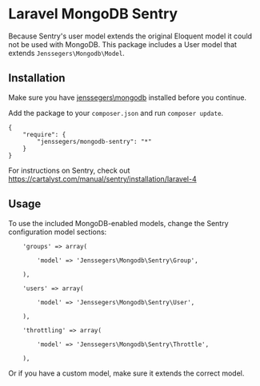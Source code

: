 Laravel MongoDB Sentry
======================

Because Sentry's user model extends the original Eloquent model it could not be used with MongoDB. This package includes a User model that extends `Jenssegers\Mongodb\Model`.

Installation
------------

Make sure you have [jenssegers\mongodb](https://github.com/jenssegers/Laravel-MongoDB) installed before you continue.

Add the package to your `composer.json` and run `composer update`.

    {
        "require": {
            "jenssegers/mongodb-sentry": "*"
        }
    }

For instructions on Sentry, check out https://cartalyst.com/manual/sentry/installation/laravel-4

Usage
-----

To use the included MongoDB-enabled models, change the Sentry configuration model sections:

```
    'groups' => array(

        'model' => 'Jenssegers\Mongodb\Sentry\Group',

    ),

    'users' => array(

        'model' => 'Jenssegers\Mongodb\Sentry\User',

    ),

    'throttling' => array(

        'model' => 'Jenssegers\Mongodb\Sentry\Throttle',

    ),
```

Or if you have a custom model, make sure it extends the correct model.
